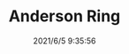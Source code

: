 ﻿---
layout: post 
title: Anderson Ring
tags: ANDERSON
categories: housing-terminal
overview: 
part_number: 0534-1
thumb_img: 
small_img: static/202106/534-20210605.jpg
date: 2021/6/5 9:35:56
---



